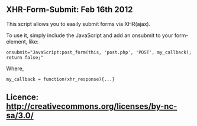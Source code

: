 XHR-Form-Submit: Feb 16th 2012
-----------------------------------------------------------
This script allows you to easily submit forms via XHR(ajax).

To use it, simply include the JavaScript and add an onsubmit to your form-element, like:

    onsubmit="JavaScript:post_form(this, 'post.php', 'POST', my_callback); return false;"
    
Where, 

    my_callback = function(xhr_response){...}

Licence: http://creativecommons.org/licenses/by-nc-sa/3.0/
-----------------------------------------------------------
